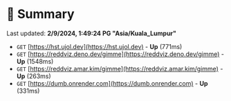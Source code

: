 # 📖 Summary
Last updated: **2/9/2024, 1:49:24 PG "Asia/Kuala_Lumpur"**

- `GET` [https://hst.ujol.dev](https://hst.ujol.dev) - **Up** (771ms)
- `GET` [https://reddviz.deno.dev/gimme](https://reddviz.deno.dev/gimme) - **Up** (1548ms)
- `GET` [https://reddviz.amar.kim/gimme](https://reddviz.amar.kim/gimme) - **Up** (263ms)
- `GET` [https://dumb.onrender.com](https://dumb.onrender.com) - **Up** (331ms)
